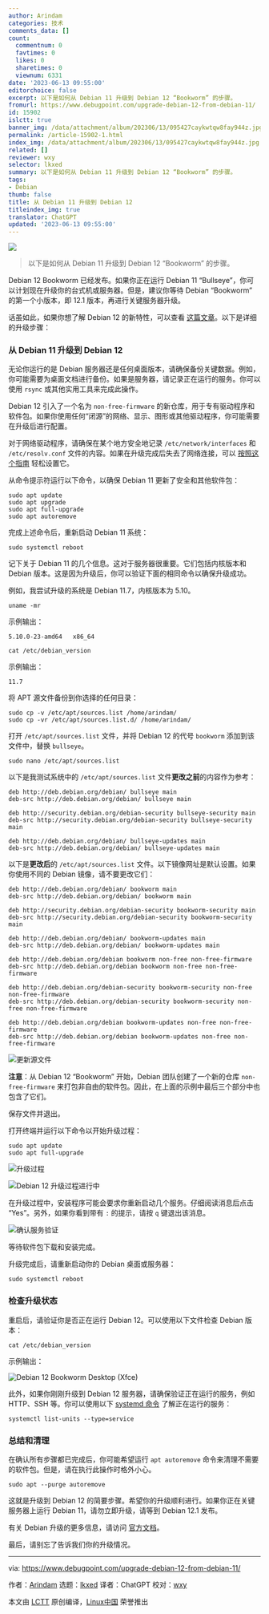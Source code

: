```yaml
---
author: Arindam
categories: 技术
comments_data: []
count:
  commentnum: 0
  favtimes: 0
  likes: 0
  sharetimes: 0
  viewnum: 6331
date: '2023-06-13 09:55:00'
editorchoice: false
excerpt: 以下是如何从 Debian 11 升级到 Debian 12 “Bookworm” 的步骤。
fromurl: https://www.debugpoint.com/upgrade-debian-12-from-debian-11/
id: 15902
islctt: true
banner_img: /data/attachment/album/202306/13/095427caykwtqw8fay944z.jpg
permalink: /article-15902-1.html
index_img: /data/attachment/album/202306/13/095427caykwtqw8fay944z.jpg.thumb.jpg
related: []
reviewer: wxy
selector: lkxed
summary: 以下是如何从 Debian 11 升级到 Debian 12 “Bookworm” 的步骤。
tags:
- Debian
thumb: false
title: 从 Debian 11 升级到 Debian 12
titleindex_img: true
translator: ChatGPT
updated: '2023-06-13 09:55:00'
---
```


![](/data/attachment/album/202306/13/095427caykwtqw8fay944z.jpg)



> 
> 以下是如何从 Debian 11 升级到 Debian 12 “Bookworm” 的步骤。
> 
> 
> 


Debian 12 Bookworm 已经发布。如果你正在运行 Debian 11 “Bullseye”，你可以计划现在升级你的台式机或服务器。但是，建议你等待 Debian “Bookworm” 的第一个小版本，即 12.1 版本，再进行关键服务器升级。


话虽如此，如果你想了解 Debian 12 的新特性，可以查看 [这篇文章](/article-15776-1.html)。以下是详细的升级步骤：


### 从 Debian 11 升级到 Debian 12


无论你运行的是 Debian 服务器还是任何桌面版本，请确保备份关键数据。例如，你可能需要为桌面文档进行备份。如果是服务器，请记录正在运行的服务。你可以使用 `rsync` 或其他实用工具来完成此操作。


Debian 12 引入了一个名为 `non-free-firmware` 的新仓库，用于专有驱动程序和软件包。如果你使用任何“闭源”的网络、显示、图形或其他驱动程序，你可能需要在升级后进行配置。


对于网络驱动程序，请确保在某个地方安全地记录 `/etc/network/interfaces` 和 `/etc/resolv.conf` 文件的内容。如果在升级完成后失去了网络连接，可以 [按照这个指南](https://wiki.debian.org/NetworkConfiguration) 轻松设置它。


从命令提示符运行以下命令，以确保 Debian 11 更新了安全和其他软件包：



```
sudo apt update
sudo apt upgrade
sudo apt full-upgrade
sudo apt autoremove

```

完成上述命令后，重新启动 Debian 11 系统：



```
sudo systemctl reboot

```

记下关于 Debian 11 的几个信息。这对于服务器很重要。它们包括内核版本和 Debian 版本。这是因为升级后，你可以验证下面的相同命令以确保升级成功。


例如，我尝试升级的系统是 Debian 11.7，内核版本为 5.10。



```
uname -mr

```

示例输出：



```
5.10.0-23-amd64   x86_64

```


```
cat /etc/debian_version

```

示例输出：



```
11.7

```

将 APT 源文件备份到你选择的任何目录：



```
sudo cp -v /etc/apt/sources.list /home/arindam/
sudo cp -vr /etc/apt/sources.list.d/ /home/arindam/

```

打开 `/etc/apt/sources.list` 文件，并将 Debian 12 的代号 `bookworm` 添加到该文件中，替换 `bullseye`。



```
sudo nano /etc/apt/sources.list

```

以下是我测试系统中的 `/etc/apt/sources.list` 文件**更改之前**的内容作为参考：



```
deb http://deb.debian.org/debian/ bullseye main
deb-src http://deb.debian.org/debian/ bullseye main

deb http://security.debian.org/debian-security bullseye-security main
deb-src http://security.debian.org/debian-security bullseye-security main

deb http://deb.debian.org/debian/ bullseye-updates main
deb-src http://deb.debian.org/debian/ bullseye-updates main

```

以下是**更改后**的 `/etc/apt/sources.list` 文件。以下镜像网址是默认设置。如果你使用不同的 Debian 镜像，请不要更改它们：



```
deb http://deb.debian.org/debian/ bookworm main
deb-src http://deb.debian.org/debian/ bookworm main

deb http://security.debian.org/debian-security bookworm-security main
deb-src http://security.debian.org/debian-security bookworm-security main

deb http://deb.debian.org/debian/ bookworm-updates main
deb-src http://deb.debian.org/debian/ bookworm-updates main

deb http://deb.debian.org/debian bookworm non-free non-free-firmware
deb-src http://deb.debian.org/debian bookworm non-free non-free-firmware

deb http://deb.debian.org/debian-security bookworm-security non-free non-free-firmware
deb-src http://deb.debian.org/debian-security bookworm-security non-free non-free-firmware

deb http://deb.debian.org/debian bookworm-updates non-free non-free-firmware
deb-src http://deb.debian.org/debian bookworm-updates non-free non-free-firmware

```

![更新源文件](/data/attachment/album/202306/13/095634s3ein79rmiqytn6o.jpg)


**注意**：从 Debian 12 “Bookworm” 开始，Debian 团队创建了一个新的仓库 `non-free-firmware` 来打包非自由的软件包。因此，在上面的示例中最后三个部分中也包含了它们。


保存文件并退出。


打开终端并运行以下命令以开始升级过程：



```
sudo apt update
sudo apt full-upgrade

```

![升级过程](/data/attachment/album/202306/13/095643hj2qnr3pzms9842n.jpg)


![Debian 12 升级过程进行中](/data/attachment/album/202306/13/095652w765w5gbba0e6ew4.jpg)


在升级过程中，安装程序可能会要求你重新启动几个服务。仔细阅读消息后点击 “Yes”。另外，如果你看到带有 `:` 的提示，请按 `q` 键退出该消息。


![确认服务验证](/data/attachment/album/202306/13/095701j6yu5zxyzftp154r.jpg)


等待软件包下载和安装完成。


升级完成后，请重新启动你的 Debian 桌面或服务器：



```
sudo systemctl reboot

```

### 检查升级状态


重启后，请验证你是否正在运行 Debian 12。可以使用以下文件检查 Debian 版本：



```
cat /etc/debian_version

```

示例输出：


![Debian 12 Bookworm Desktop (Xfce)](/data/attachment/album/202306/13/095711bjee5jjelw8erjr9.jpg)


此外，如果你刚刚升级到 Debian 12 服务器，请确保验证正在运行的服务，例如 HTTP、SSH 等。你可以使用以下 [systemd 命令](https://www.debugpoint.com/systemd-systemctl-service/) 了解正在运行的服务：



```
systemctl list-units --type=service

```

### 总结和清理


在确认所有步骤都已完成后，你可能希望运行 `apt autoremove` 命令来清理不需要的软件包。但是，请在执行此操作时格外小心。



```
sudo apt --purge autoremove

```

这就是升级到 Debian 12 的简要步骤。希望你的升级顺利进行。如果你正在关键服务器上运行 Debian 11，请勿立即升级，请等到 Debian 12.1 发布。


有关 Debian 升级的更多信息，请访问 [官方文档](https://www.debian.org/releases/bookworm/amd64/release-notes/ch-upgrading.en.html)。


最后，请别忘了告诉我们你的升级情况。




---


via: <https://www.debugpoint.com/upgrade-debian-12-from-debian-11/>


作者：[Arindam](https://www.debugpoint.com/author/admin1/) 选题：[lkxed](https://github.com/lkxed/) 译者：ChatGPT 校对：[wxy](https://github.com/wxy)


本文由 [LCTT](https://github.com/LCTT/TranslateProject) 原创编译，[Linux中国](https://linux.cn/) 荣誉推出